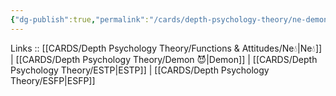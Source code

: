 ```yaml
---
{"dg-publish":true,"permalink":"/cards/depth-psychology-theory/ne-demon/","noteIcon":"","created":"2023-01-05T12:08:13.764+01:00","updated":"2023-04-10T21:33:38.797+02:00"}
---
```


Links :: [[CARDS/Depth Psychology Theory/Functions & Attitudes/Ne💧\|Ne💧]] | [[CARDS/Depth Psychology Theory/Demon 😈\|Demon]] | [[CARDS/Depth Psychology Theory/ESTP\|ESTP]] | [[CARDS/Depth Psychology Theory/ESFP\|ESFP]]
